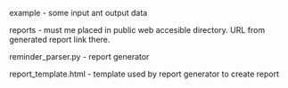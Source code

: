 example - some input ant output data

reports - must me placed in public web accesible directory. URL from generated report link there.

reminder_parser.py - report generator

report_template.html - template used by report generator to create report

